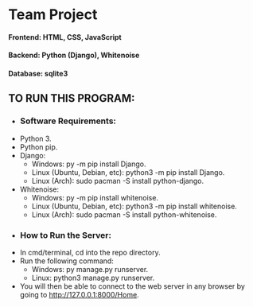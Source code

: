 # Team Project

#### Frontend: HTML, CSS, JavaScript
#### Backend: Python (Django), Whitenoise
#### Database: sqlite3

## TO RUN THIS PROGRAM:
- ### Software Requirements:
- Python 3.
- Python pip.
- Django:
  - Windows: py -m pip install Django.
  - Linux (Ubuntu, Debian, etc): python3 -m pip install Django.
  - Linux (Arch): sudo pacman -S install python-django.
- Whitenoise:
  - Windows: py -m pip install whitenoise.
  - Linux (Ubuntu, Debian, etc): python3 -m pip install whitenoise.
  - Linux (Arch): sudo pacman -S install python-whitenoise.
- ### How to Run the Server:
- In cmd/terminal, cd into the repo directory.
- Run the following command:
  - Windows: py manage.py runserver.
  - Linux: python3 manage.py runserver.	
- You will then be able to connect to the web server in any browser by going to http://127.0.0.1:8000/Home.
